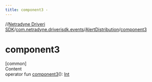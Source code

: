 ```yaml
---
title: component3 -
---
```

//[Netradyne Driveri SDK](../../index.md)/[com.netradyne.driverisdk.events](../index.md)/[AlertDistribution](index.md)/[component3](component3.md)



# component3  
[common]  
Content  
operator fun [component3](component3.md)(): [Int](https://kotlinlang.org/api/latest/jvm/stdlib/kotlin/-int/index.html)  



